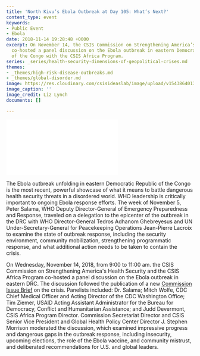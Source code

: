 ```yaml
---
title: 'North Kivu’s Ebola Outbreak at Day 105: What’s Next?'
content_type: event
keywords:
- Public Event
- Ebola
date: 2018-11-14 19:28:48 +0000
excerpt: On November 14, the CSIS Commission on Strengthening America’s Health Security
  co-hosted a panel discussion on the Ebola outbreak in eastern Democratic Republic
  of the Congo with the CSIS Africa Program.
series: _series/health-security-dimensions-of-geopolitical-crises.md
themes:
- _themes/high-risk-disease-outbreaks.md
- _themes/global-disorder.md
image: https://res.cloudinary.com/csisideaslab/image/upload/v1543864013/health-commission/North_Kivu_Ebola_event_photo.jpg
image_caption: ''
image_credit: Liz Lynch
documents: []

---
```

<div class="video-wrapper post-feature-video"> <iframe allow="autoplay; encrypted-media" allowfullscreen="" frameborder="0" src="[https://www.youtube.com/embed/th1p3ufUZW8](https://www.youtube.com/embed/0ro0guxEMZU "https://www.youtube.com/embed/0ro0guxEMZU")"></iframe> </div>

The Ebola outbreak unfolding in eastern Democratic Republic of the Congo is the most recent, powerful showcase of what it means to battle dangerous health security threats in a disordered world. WHO leadership is critically important to ongoing Ebola response efforts. The week of November 5, Peter Salama, WHO Deputy Director-General of Emergency Preparedness and Response, traveled on a delegation to the epicenter of the outbreak in the DRC with WHO Director-General Tedros Adhanom Ghebreyesus and UN Under-Secretary-General for Peacekeeping Operations Jean-Pierre Lacroix to examine the state of outbreak response, including the security environment, community mobilization, strengthening programmatic response, and what additional action needs to be taken to contain the crisis. 

On Wednesday, November 14, 2018, from 9:00 to 11:00 am. the CSIS Commission on Strengthening America's Health Security and the CSIS Africa Program co-hosted a panel discussion on the Ebola outbreak in eastern DRC. The discussion followed the publication of a new [Commission Issue Brief](https://healthsecurity.csis.org/articles/north-kivu-s-ebola-outbreak-at-day-90-what-is-to-be-done/) on the crisis. Panelists included: Dr. Salama; Mitch Wolfe, CDC Chief Medical Officer and Acting Director of the CDC Washington Office; Tim Ziemer, USAID Acting Assistant Administrator for the Bureau for Democracy, Conflict and Humanitarian Assistance; and Judd Devermont, CSIS Africa Program Director. Commission Secretariat Director and CSIS Senior Vice President and Global Health Policy Center Director J. Stephen Morrison moderated the discussion, which examined impressive progress and dangerous gaps in the outbreak response, including insecurity, upcoming elections, the role of the Ebola vaccine, and community mistrust, and deliberated recommendations for U.S. and global leaders.